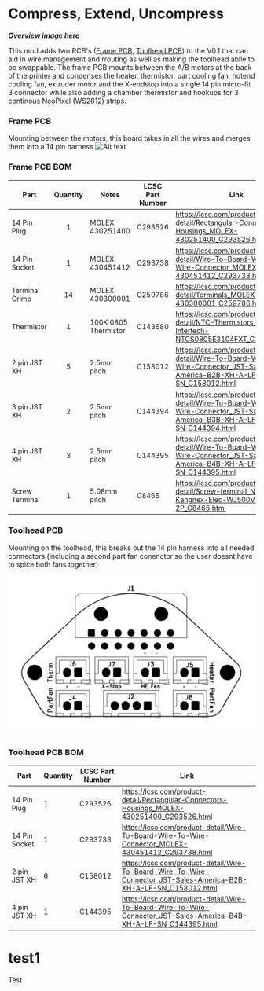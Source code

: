 # Compress, Extend, Uncompress

***Overview image here***

This mod adds two PCB's ([Frame PCB](#frame-pcb), [Toolhead PCB](#toolhead-pcb)) to the V0.1 that can aid in wire management and rrouting as well as making the toolhead ablle to be swappable.
The frame PCB mounts between the A/B motors at the back of the printer and condenses the heater, thermistor, part cooling fan, hotend cooling fan, extruder motor and the X-endstop into a single 14 pin micro-fit 3 connector while also adding a chamber thermistor and hookups for 3 continous NeoPixel (WS2812) strips.

### Frame PCB
Mounting between the motors, this board takes in all the wires and merges them into a 14 pin harness
![Alt text](/V0-Umbilical/Images/Overview.jpg?raw=true "Title")


### Frame PCB BOM
| Part      | Quantity | Notes | LCSC Part Number | Link |
| ----------- | :-: | ----------- | ----------- |----------- |
| 14 Pin Plug     |  1 | MOLEX 430251400 | C293526   | https://lcsc.com/product-detail/Rectangular-Connectors-Housings_MOLEX-430251400_C293526.html |
| 14 Pin Socket   |  1 | MOLEX 430451412 | C293738   | https://lcsc.com/product-detail/Wire-To-Board-Wire-To-Wire-Connector_MOLEX-430451412_C293738.html |
| Terminal Crimp  | 14 | MOLEX 430300001 | C259786   | https://lcsc.com/product-detail/Terminals_MOLEX-430300001_C259786.html |
| Thermistor      |  1 | 100K 0805 Thermistor | C143680   | https://lcsc.com/product-detail/NTC-Thermistors_Vishay-Intertech-NTCS0805E3104FXT_C143680.html |
| 2 pin JST XH    |  5 | 2.5mm pitch | C158012   | https://lcsc.com/product-detail/Wire-To-Board-Wire-To-Wire-Connector_JST-Sales-America-B2B-XH-A-LF-SN_C158012.html |
| 3 pin JST XH    |  2 | 2.5mm pitch | C144394   | https://lcsc.com/product-detail/Wire-To-Board-Wire-To-Wire-Connector_JST-Sales-America-B3B-XH-A-LF-SN_C144394.html |
| 4 pin JST XH    |  3 | 2.5mm pitch | C144395   | https://lcsc.com/product-detail/Wire-To-Board-Wire-To-Wire-Connector_JST-Sales-America-B4B-XH-A-LF-SN_C144395.html |
| Screw Terminal  |  1 | 5.08mm pitch | C8465     | https://lcsc.com/product-detail/Screw-terminal_Ningbo-Kangnex-Elec-WJ500V-5-08-2P_C8465.html |

### Toolhead PCB

Mounting on the toolhead, this breaks out the 14 pin harness into all needed connectors (including a second part fan conenctor so the user doesnt have to spice both fans together)

![Alt text](/V0-Umbilical/Images/toolhead.png?raw=true "Title")


### Toolhead PCB BOM
| Part      | Quantity | LCSC Part Number | Link|
| ----------- | ----------- | ----------- | ----------- |
| 14 Pin Plug     | 1 | C293526   | https://lcsc.com/product-detail/Rectangular-Connectors-Housings_MOLEX-430251400_C293526.html |
| 14 Pin Socket   | 1 | C293738   | https://lcsc.com/product-detail/Wire-To-Board-Wire-To-Wire-Connector_MOLEX-430451412_C293738.html |
| 2 pin JST XH    | 6 | C158012   | https://lcsc.com/product-detail/Wire-To-Board-Wire-To-Wire-Connector_JST-Sales-America-B2B-XH-A-LF-SN_C158012.html |
| 4 pin JST XH    | 1 | C144395   | https://lcsc.com/product-detail/Wire-To-Board-Wire-To-Wire-Connector_JST-Sales-America-B4B-XH-A-LF-SN_C144395.html |


# test1


Test
